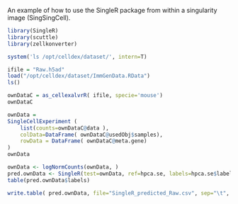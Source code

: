 An example of how to use the SingleR package from within a singularity image (SingSingCell).

```R
library(SingleR)
library(scuttle)
library(zellkonverter)

system('ls /opt/celldex/dataset/', intern=T)
```

```R
ifile = "Raw.h5ad"
load("/opt/celldex/dataset/ImmGenData.RData")
ls()
```

```R
ownDataC = as_cellexalvrR( ifile, specie='mouse')
ownDataC
```

```R
ownData = 
SingleCellExperiment (
    list(counts=ownDataC@data ),
    colData=DataFrame( ownDataC@usedObj$samples),
    rowData = DataFrame( ownDataC@meta.gene)
)       
ownData
```

```R
ownData <- logNormCounts(ownData, )
pred.ownData <- SingleR(test=ownData, ref=hpca.se, labels=hpca.se$label.main, de.method="wilcox")
table(pred.ownData$labels)
```

```R
write.table( pred.ownData, file="SingleR_predicted_Raw.csv", sep="\t", quote=F )
```